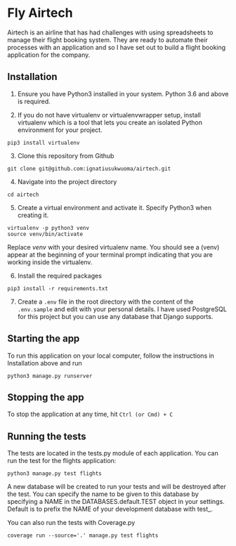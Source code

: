 # Fly Airtech

Airtech is an airline that has had challenges with using spreadsheets to manage their flight booking system. 
They are ready to automate their processes with an application and so I have set out to build a flight booking 
application for the company.

## Installation

1.  Ensure you have Python3 installed in your system. Python 3.6 and above is required.

2.  If you do not have virtualenv or virtualenvwrapper setup, install virtualenv which is a tool
that lets you create an isolated Python environment for your project. 
```commandline
pip3 install virtualenv
```

3. Clone this repository from Github
```
git clone git@github.com:ignatiusukwuoma/airtech.git
```

4. Navigate into the project directory
```commandline
cd airtech
```

5. Create a virtual environment and activate it. Specify Python3 when creating it.

```commandline
virtualenv -p python3 venv
source venv/bin/activate
```
Replace _venv_ with your desired virtualenv name. 
You should see a (venv) appear at the beginning of your terminal prompt indicating that you are working 
inside the virtualenv.



6. Install the required packages
```commandline
pip3 install -r requirements.txt 
```

7. Create a `.env` file in the root directory with the content of the `.env.sample` and edit with your personal details.
I have used PostgreSQL for this project but you can use any database that Django supports.

## Starting the app

To run this application on your local computer, follow the instructions in Installation above and run

```commandline
python3 manage.py runserver
```

## Stopping the app

To stop the application at any time, hit `Ctrl (or Cmd) + C`

## Running the tests

The tests are located in the tests.py module of each application. You can run the test for the flights application:
```commandline
python3 manage.py test flights
```

A new database will be created to run your tests and will be destroyed after the test. You can specify the name to be 
given to this database by specifying a NAME in the DATABASES.default.TEST object in your settings. Default is to 
prefix the NAME of your development database with test_.

You can also run the tests with Coverage.py
```commandline
coverage run --source='.' manage.py test flights
```